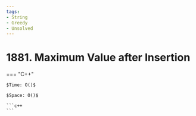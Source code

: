 ```yaml
---
tags:
- String
- Greedy
- Unsolved
---
```



# 1881. Maximum Value after Insertion

=== "C++"

    $Time: O()$

    $Space: O()$

    ```c++
    ```